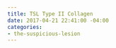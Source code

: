 ```yaml
---
title: TSL Type II Collagen
date: 2017-04-21 22:41:00 -04:00
categories:
- the-suspicious-lesion
---
```


